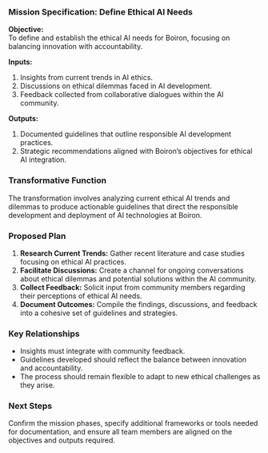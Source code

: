 ### Mission Specification: Define Ethical AI Needs

**Objective:**  
To define and establish the ethical AI needs for Boiron, focusing on balancing innovation with accountability.

**Inputs:**  
1. Insights from current trends in AI ethics.
2. Discussions on ethical dilemmas faced in AI development.
3. Feedback collected from collaborative dialogues within the AI community.

**Outputs:**  
1. Documented guidelines that outline responsible AI development practices.
2. Strategic recommendations aligned with Boiron’s objectives for ethical AI integration.

### Transformative Function  
The transformation involves analyzing current ethical AI trends and dilemmas to produce actionable guidelines that direct the responsible development and deployment of AI technologies at Boiron.

### Proposed Plan  
1. **Research Current Trends:** Gather recent literature and case studies focusing on ethical AI practices.
2. **Facilitate Discussions:** Create a channel for ongoing conversations about ethical dilemmas and potential solutions within the AI community.
3. **Collect Feedback:** Solicit input from community members regarding their perceptions of ethical AI needs.
4. **Document Outcomes:** Compile the findings, discussions, and feedback into a cohesive set of guidelines and strategies.

### Key Relationships  
- Insights must integrate with community feedback.
- Guidelines developed should reflect the balance between innovation and accountability.
- The process should remain flexible to adapt to new ethical challenges as they arise.

### Next Steps  
Confirm the mission phases, specify additional frameworks or tools needed for documentation, and ensure all team members are aligned on the objectives and outputs required.